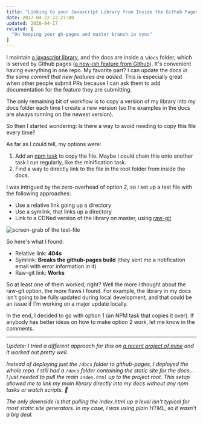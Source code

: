 ```yaml
---
title: "Linking to your Javascript Library from Inside the Github Pages Docs Folder"
date: 2017-04-22 22:27:00
updated: 2020-04-17
related: [
  "On keeping your gh-pages and master branch in sync"
]
---
```


I maintain [a javascript library](https://github.com/bryanbraun/anchorjs), and the docs are inside a `\docs` folder, which is served by Github pages ([a new-ish feature from Github](https://github.com/blog/2233-publish-your-project-documentation-with-github-pages)). It's convenient having everything in one repo. My favorite part? I can update the docs *in the same commit that new features are added*. This is especially great when other people submit PRs because I can ask them to add documentation for the feature they are submitting.

The only remaining bit of workflow is to copy a version of my library into my docs folder each time I create a new version (so the examples in the docs are always running on the newest version).

So then I started wondering: Is there a way to avoid needing to copy this file every time?

As far as I could tell, my options were:

1. Add an [npm task](http://blog.teamtreehouse.com/use-npm-task-runner) to copy the file. Maybe I could chain this onto another task I run regularly, like the minification task.
2. Find a way to directly link to the file in the root folder from inside the docs.

I was intrigued by the zero-overhead of option 2, so I set up a test file with the following approaches:

* Use a relative link going up a directory
* Use a symlink, that links up a directory
* Link to a CDNed version of the library on master, using [raw-git](http://rawgit.com/)

![screen-grab of the test-file]({{site.url}}/assets/images/github-pages-link.png)

So here's what I found:

* Relative link: **404s**
* Symlink: **Breaks the github-pages build** (they sent me a notification email with error information in it)
* Raw-git link: **Works**

So at least one of them worked, right? Well the more I thought about the raw-git option, the more flaws I found. For example, the library in my docs isn't going to be fully updated during local development, and that could be an issue if I'm working on a major update locally.

In the end, I decided to go with option 1 (an NPM task that copies it over). If anybody has better ideas on how to make option 2  work, let me know in the comments.

<hr class="section-divider" />

*Update: I tried a different approach for this on [a recent project of mine](https://github.com/bryanbraun/checkboxland) and it worked out pretty well.*

*Instead of deploying just the `/docs` folder to github-pages, I deployed the whole repo. I still had a `/docs` folder containing the static site for the docs... I just needed to pull the main `index.html` up to the project root. This setup allowed me to link my main library directly into my docs without any npm tasks or watch scripts. 🎉*

*The only downside is that pulling the index.html up a level isn't typical for most static site generators. In my case, I was using plain HTML, so it wasn't a big deal.*
